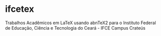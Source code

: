 # ifcetex
Trabalhos Acadêmicos em LaTeX usando abnTeX2 para o Instituto Federal de Educação, Ciência e Tecnologia do Ceará - IFCE Campus Crateús

